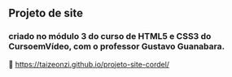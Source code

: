 ## Projeto de site

### criado no módulo 3 do curso de HTML5 e CSS3 do CursoemVídeo, com o professor Gustavo Guanabara.
🔗 https://taizeonzi.github.io/projeto-site-cordel/
